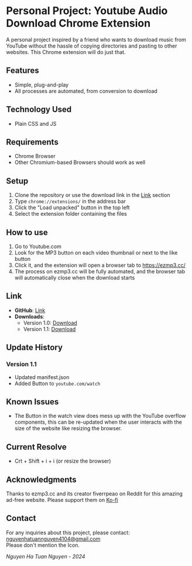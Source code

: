 # Personal Project: Youtube Audio Download Chrome Extension

A personal project inspired by a friend who wants to download music from YouTube without the hassle of copying directories and pasting to other websites. This Chrome extension will do just that.

## Features
- Simple, plug-and-play
- All processes are automated, from conversion to download

## Technology Used
- Plain CSS and JS

## Requirements
- Chrome Browser
- Other Chromium-based Browsers should work as well

## Setup
1. Clone the repository or use the download link in the [Link](#link) section
2. Type `chrome://extensions/` in the address bar
3. Click the "Load unpacked" button in the top left
4. Select the extension folder containing the files

## How to use
1. Go to Youtube.com
2. Look for the MP3 button on each video thumbnail or next to the like button
3. Click it, and the extension will open a browser tab to https://ezmp3.cc/
4. The process on ezmp3.cc will be fully automated, and the browser tab will automatically close when the download starts

## Link
- **GitHub**: [Link](https://github.com/AsahiOw/Youtube-video-audio-download)
- **Downloads**:
  - Version 1.0: [Download](https://drive.google.com/file/d/1ThX7qY1tl3HhQmTmSgnWyCmR6ZDCK57H)
  - Version 1.1: [Download](https://drive.google.com/file/d/1CQ5kxKszGDKCXpfVVec7m9cDNt-JtnaR)

## Update History
### Version 1.1
- Updated manifest.json
- Added Button to `youtube.com/watch`

## Known Issues
- The Button in the watch view does mess up with the YouTube overflow components, this can be re-updated when the user interacts with the size of the website like resizing the browser.

## Current Resolve
- Crt + Shift + i + i (or resize the browser)
## Acknowledgments
Thanks to ezmp3.cc and its creator fiverrpeao on Reddit for this amazing ad-free website. Please support them on [Ko-fi](https://ko-fi.com/ezmp3)

## Contact
For any inquiries about this project, please contact:  
nguyenhatuannguyen4104@gmail.com  
Please don't mention the Icon.

*Nguyen Ha Tuan Nguyen - 2024*
